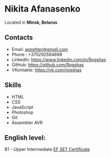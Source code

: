 # Nikita Afanasenko
Located in **Minsk, Belarus**
## Contacts
* Email: [*warehter@gmail.com*](mailto:warehter@gmail.com)
* Phone : *+375292584698*
* LinkedIn: https://www.linkedin.com/in/Rogshas
* GitHub: https://github.com/Rogshas
* VKontakte: https://vk.com/rogshas

## Skills
* HTML
* CSS
* JavaScript
* Photoshop
* Git
* Assembler AVR

## English level:
B1 - Upper  Intermediate  [EF SET Certificate](https://www.efset.org/cert/7PrMLm)